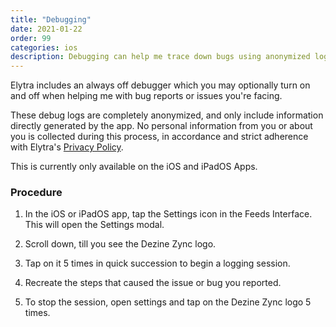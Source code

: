 ```yaml
---
title: "Debugging"
date: 2021-01-22
order: 99
categories: ios
description: Debugging can help me trace down bugs using anonymized logs following a simple procedure. 
---
```


Elytra includes an always off debugger which you may optionally turn on and off when helping me with bug reports or issues you're facing. 

These debug logs are completely anonymized, and only include information directly generated by the app. No personal information from you or about you is collected during this process, in accordance and strict adherence with Elytra's [Privacy Policy](https://elytra.app/privacy).

This is currently only available on the iOS and iPadOS Apps. 

### Procedure  

1. In the iOS or iPadOS app, tap the Settings icon in the Feeds Interface. This will open the Settings modal. 

2. Scroll down, till you see the Dezine Zync logo. 

3. Tap on it 5 times in quick succession to begin a logging session. 

4. Recreate the steps that caused the issue or bug you reported. 

5. To stop the session, open settings and tap on the Dezine Zync logo 5 times. 

	